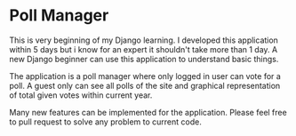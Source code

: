 # Poll Manager

This is very beginning of my Django learning. I developed this application within 5 days but i know for an expert it shouldn't take more than 1 day. A new Django beginner can use this application to understand basic things.

The application is a poll manager where only logged in user can vote for a poll. A guest only can see all polls of the site and graphical representation of total given votes within current year.

Many new features can be implemented for the application. Please feel free to pull request to solve any problem to current code. 